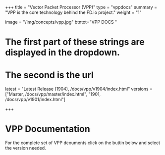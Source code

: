 +++
title = "Vector Packet Processor (VPP)"
type = "vppdocs"
summary = "VPP is the core technology behind the FD.io project."
weight = "1"

image = "/img/concepts/vpp.jpg"
btntxt="VPP DOCS "

# The first part of these strings are displayed in the dropdown.
# The second is the url
latest = "Latest Release (1904), /docs/vpp/v1904/index.html"
versions = ["Master, /docs/vpp/master/index.html",
	 "1901, /docs/vpp/v1901/index.html"]

+++

# VPP Documentation

For the complete set of VPP dcouments click on the buttin below and select the
version needed. 



